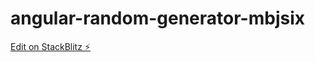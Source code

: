 # angular-random-generator-mbjsix

[Edit on StackBlitz ⚡️](https://stackblitz.com/edit/angular-random-generator-mbjsix)